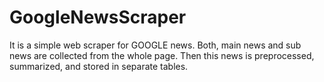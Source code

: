 # GoogleNewsScraper
It is a simple web scraper for GOOGLE news.
Both, main news and sub news are collected from the whole page.
Then this news is preprocessed, summarized, and stored in separate tables.
